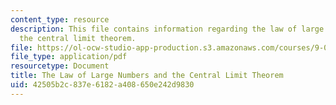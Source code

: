 ```yaml
---
content_type: resource
description: This file contains information regarding the law of large numbers and
  the central limit theorem.
file: https://ol-ocw-studio-app-production.s3.amazonaws.com/courses/9-07-statistics-for-brain-and-cognitive-science-fall-2016/42505b2c837e6182a408650e242d9830_MIT9_07F16_lec7.pdf
file_type: application/pdf
resourcetype: Document
title: The Law of Large Numbers and the Central Limit Theorem
uid: 42505b2c-837e-6182-a408-650e242d9830
---
```

